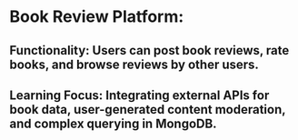 # Book Review Platform:
## Functionality: Users can post book reviews, rate books, and browse reviews by other users.
## Learning Focus: Integrating external APIs for book data, user-generated content moderation, and complex querying in MongoDB.
